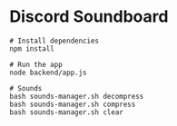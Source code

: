 
# Discord Soundboard


```
# Install dependencies
npm install

# Run the app
node backend/app.js

# Sounds
bash sounds-manager.sh decompress
bash sounds-manager.sh compress
bash sounds-manager.sh clear

```

